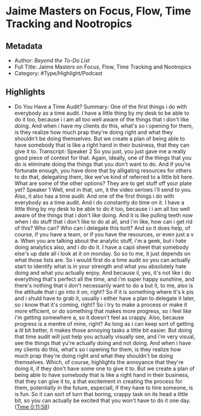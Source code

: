 # Jaime Masters on Focus, Flow, Time Tracking and Nootropics

## Metadata

* Author: *Beyond the To-Do List*
* Full Title: Jaime Masters on Focus, Flow, Time Tracking and Nootropics
* Category: #Type/Highlight/Podcast

## Highlights

* Do You Have a Time Audit?
  Summary:
  One of the first things i do with everybody as a time audit. I have a little thing by my desk to be able to do it too, because i i am all too well aware of the things that i don't like doing. And when i have my clients do this, what's so i opening for them, is they realize how much prap they're doing right and what they shouldn't be doing themselves. But we create a plan of being able to have somebody that is like a right hand in their business, that they can give it to.
  Transcript:
  Speaker 2
  So you just, you just gave me a really good piece of context for that. Again, ideally, one of the things that you do is eliminate doing the things that you don't want to do. And if you're fortunate enough, you have done that by alligating resources for others to do that, delegating them, like we've kind of referred to a little bit here. What are some of the other options? They are to get stuff off your plate yet?
  Speaker 1
  Well, end in that, um, it the video serioes i'll send to you. Also, it also has a time audit. And one of the first things i do with everybody as a time audit. And i do constantly do time on it. I have a little thing by my desk to be able to do it too, because i i am all too well aware of the things that i don't like doing. And it is like pulling teeth now when i do stuff that i don't like to do at all, and i'm like, how can i get rid of this? Who can? Who can i delegate this torit? And so it does help, of course, if you have a team, or if you have the resources, or even just a v a. When you are talking about the analytic stuff, i'm a geek, but i hate doing analytics also, and i do do it. I have a capii sheet that somebody else's up date all i look at it on monday. So so to me, it just depends on what those lists are. So i would first do a time audit so you can actually start to identify what is in your strength and what you absolutely hate doing and what you actually enjoy. And because il, yes, it's not like i do everything that's perfect all the time, and i'm super happy sunshine, and there's nothing that ii don't necessarily want to do a but it, to me, also is the attitude that i go into it on, right? So if it is something where it's k pis and i shuld have to grab it, usually i either have a plan to delegate it later, so i know that it's coming, right? So i try to make a process or make it more efficient, or do something that makes more progress, so i feel like i'm getting somewhere a, so it doesn't feel as crappy. Also, because progress is a mentre of mine, right? As long as i can keep sort of getting a itl bit better, it makes those annoying tasks a little bit easier. But doing that time audit will just help you actually visually see, and i'm very visual, see the things that yu're actually doing and not doing. And when i have my clients do this, what's so i opening for them, is they realize how much prap they're doing right and what they shouldn't be doing themselves. Which, of course, highlights the annoyance that they're doing it, if they don't have some one to give it to. But we create a plan of being able to have somebody that is like a right hand in their business, that they can give it to, a that excitement in creating the process for them, potentially in the future, especiall, if they have to hire someone, is is fun. So it can sort of turn that boring, crappy task on its head a little bit, so you can actually be excited that you won't have to do it one day. ([Time 0:11:58](https://share.snipd.com/snip/afef2f78-66a1-45e3-ad50-c044c8f6efba))
